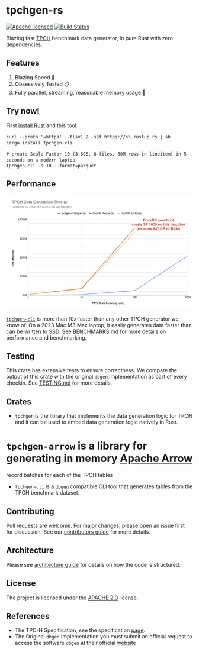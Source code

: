 # tpchgen-rs

[![Apache licensed][license-badge]][license-url]
[![Build Status][actions-badge]][actions-url]

[license-badge]: https://img.shields.io/badge/license-Apache%20v2-blue.svg
[license-url]: https://github.com/clflushopt/tpchgen-rs/blob/main/LICENSE
[actions-badge]: https://github.com/clflushopt/tpchgen-rs/actions/workflows/rust.yml/badge.svg
[actions-url]: https://github.com/clflushopt/tpchgen-rs/actions?query=branch%3Amain

Blazing fast [TPCH] benchmark data generator, in pure Rust with zero dependencies.

[TPCH]: https://www.tpc.org/tpch/


## Features
1. Blazing Speed 🚀
2. Obsessively Tested 📋
3. Fully parallel, streaming, reasonable memory usage 🧠

## Try  now!
First [install Rust](https://www.rust-lang.org/tools/install) and this tool:

```shell
curl --proto '=https' --tlsv1.2 -sSf https://sh.rustup.rs | sh
cargo install tpchgen-cli
```

```shell
# create Scale Factor 10 (3.6GB, 8 files, 60M rows in lineitem) in 5 seconds on a modern laptop
tpchgen-cli -s 10 --format=parquet
```

## Performance

![Parquet Generation Performance](parquet-performance.png)

[`tpchgen-cli`](tpchgen-cli/README.md) is more than 10x faster than any other
TPCH generator we know of. On a 2023 Mac M3 Max laptop, it easily generates data
faster than can be written to SSD. See [BENCHMARKS.md](benchmarks/BENCHMARKS.md)
for more details on performance and benchmarking.

## Testing

This crate has extensive tests to ensure correctness. We compare the output of
this crate with the original `dbgen` implementation as part of every checkin.
See [TESTING.md](TESTING.md) for more details.

## Crates

* `tpchgen` is the library that implements the data generation logic for TPCH
  and it can be used to embed data generation logic natively in Rust.
  
# `tpchgen-arrow` is a library for generating in memory [Apache Arrow] 
  record batches for each of the TPCH tables

* `tpchgen-cli` is a [`dbgen`](https://github.com/databricks/tpch-dbgen)
  compatible CLI tool that generates tables from the TPCH benchmark dataset.

[Apache Arrow]: https://arrow.apache.org/

## Contributing

Pull requests are welcome. For major changes, please open an issue first for
discussion. See our [contributors guide](CONTRIBUTING.md) for more details.

## Architecture

Please see [architecture guide](ARCHITECTURE.md) for details on how the code
is structured.

## License

The project is licensed under the [APACHE 2.0](LICENSE) license.

## References

- The TPC-H Specification, see the specification [page](https://www.tpc.org/tpc_documents_current_versions/current_specifications5.asp).
- The Original `dbgen` Implementation you must submit an official request to access the software `dbgen` at their official [website](https://www.tpc.org/tpch/)
